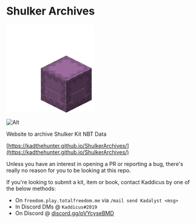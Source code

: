 # Shulker Archives

![Cute Mascot :3](assets/Shulker_shooting.gif)

![Alt](https://repobeats.axiom.co/api/embed/969590d0e93138cbc0d66c5fc51b68f4b498a331.svg "Repobeats analytics image")

Website to archive Shulker Kit NBT Data

[https://kadthehunter.github.io/ShulkerArchives/](https://kadthehunter.github.io/ShulkerArchives/)

Unless you have an interest in opening a PR or reporting a bug, there's really no reason for you to be looking at this
repo.

If you're looking to submit a kit, item or book, contact Kaddicus by one of the below methods:

- On `freedom.play.totalfreedom.me` via `/mail send Kadalyst <msg>`
- In Discord DMs @ `Kaddicus#2019`
- On Discord @ [discord.gg/pVYcyseBMD](discord.gg/pVYcyseBMD)
